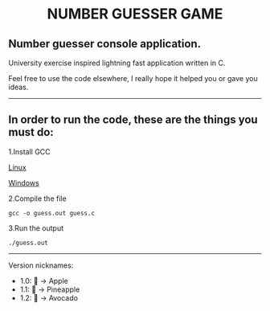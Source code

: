 <h1 align="center">NUMBER GUESSER GAME</h1>

## Number guesser console application.

University exercise inspired lightning fast application written in C.

Feel free to use the code elsewhere, I really hope it helped you or gave you ideas.

___

## In order to run the code, these are the things you must do:

1.Install GCC

[Linux](https://linuxize.com/post/how-to-install-gcc-compiler-on-ubuntu-18-04/)

[Windows](https://www.guru99.com/c-gcc-install.html)

2.Compile the file

```
gcc -o guess.out guess.c
```

3.Run the output

```
./guess.out
```
___

Version nicknames:
- 1.0: 🍏 &rarr; Apple
- 1.1: 🍍 &rarr; Pineapple
- 1.2: 🥑 &rarr; Avocado

